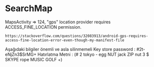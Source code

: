 # SearchMap

MapsActivity => 124, "gps" location provider requires ACCESS_FINE_LOCATION permission.

    https://stackoverflow.com/questions/32083913/android-gps-requires-access-fine-location-error-even-though-my-manifest-file

Aşağıdaki bilgiler önemli ve asla silinmemeli
Key store password : #2t-eNjZn3$SrMG+ 
Hatırlatma Metni   : (# 2 tokyo - egg NUT jack ZIP nut 3 $ SKYPE rope MUSIC GOLF +)

